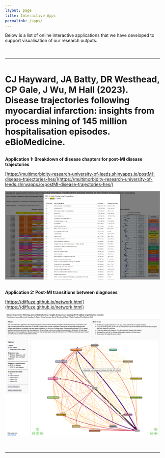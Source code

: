 ```yaml
---
layout: page
title: Interactive Apps
permalink: /apps/
---
```



Below is a list of online interactive applications that we have developed to support visualisation of our research outputs.

<div style='margin-top:50px;margin-bottom:50px'>
<hr>
</div>


# CJ Hayward, JA Batty, DR Westhead, CP Gale, J Wu, M Hall (2023). Disease trajectories following myocardial infarction: insights from process mining of 145 million hospitalisation episodes. eBioMedicine.


<div style='margin-top:30px;margin-bottom:30px'>
</div>

**Application 1: Breakdown of disease chapters for post-MI disease trajectories**

[https://multimorbidity-research-university-of-leeds.shinyapps.io/postMI-disease-trajectories-hes/](https://multimorbidity-research-university-of-leeds.shinyapps.io/postMI-disease-trajectories-hes/)

[![](./images/shiny-small-trajectories.png)](https://multimorbidity-research-university-of-leeds.shinyapps.io/postMI-disease-trajectories-hes/)

<div style='margin-top:30px;margin-bottom:30px'>
</div>

**Application 2: Post-MI transitions between diagnoses**

[https://diffuze.github.io/network.html](https://diffuze.github.io/network.html)

[![](./images/disease-transition-network.png)](https://diffuze.github.io/network.html)

<div style='margin-top:50px;margin-bottom:50px'>
<hr>
</div>